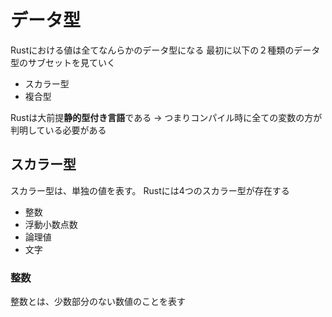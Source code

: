 # データ型

Rustにおける値は全てなんらかのデータ型になる
最初に以下の２種類のデータ型のサブセットを見ていく

- スカラー型
- 複合型

Rustは大前提**静的型付き言語**である
-> つまりコンパイル時に全ての変数の方が判明している必要がある

## スカラー型

スカラー型は、単独の値を表す。
Rustには4つのスカラー型が存在する

- 整数
- 浮動小数点数
- 論理値
- 文字

### 整数
整数とは、少数部分のない数値のことを表す